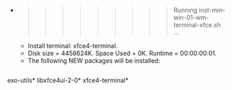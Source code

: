 * >>>>>>>>> Running inst-min-win-01-wm-terminal-xfce.sh ...
  * Install terminal: xfce4-terminal.
  * Disk size = 4458624K. Space Used = 0K. Runtime = 00:00:00:01.
  * The following NEW packages will be installed:
  ```bash
exo-utils* libxfce4ui-2-0* xfce4-terminal*
  ```
